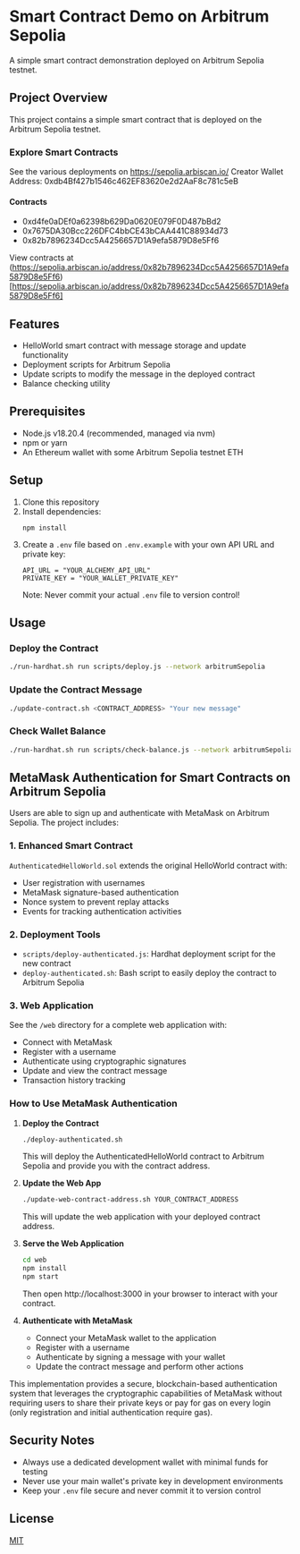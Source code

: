 # Smart Contract Demo on Arbitrum Sepolia

A simple smart contract demonstration deployed on Arbitrum Sepolia testnet.

## Project Overview

This project contains a simple smart contract that is deployed on the Arbitrum Sepolia testnet.

### Explore Smart Contracts
See the various deployments on https://sepolia.arbiscan.io/
Creator Wallet Address: 0xdb4Bf427b1546c462EF83620e2d2AaF8c781c5eB

#### Contracts
* 0xd4fe0aDEf0a62398b629Da0620E079F0D487bBd2
* 0x7675DA30Bcc226DFC4bbCE43bCAA441C88934d73
* 0x82b7896234Dcc5A4256657D1A9efa5879D8e5Ff6

View contracts at (https://sepolia.arbiscan.io/address/0x82b7896234Dcc5A4256657D1A9efa5879D8e5Ff6)[https://sepolia.arbiscan.io/address/0x82b7896234Dcc5A4256657D1A9efa5879D8e5Ff6]

## Features

- HelloWorld smart contract with message storage and update functionality
- Deployment scripts for Arbitrum Sepolia
- Update scripts to modify the message in the deployed contract
- Balance checking utility

## Prerequisites

- Node.js v18.20.4 (recommended, managed via nvm)
- npm or yarn
- An Ethereum wallet with some Arbitrum Sepolia testnet ETH

## Setup

1. Clone this repository
2. Install dependencies:
   ```
   npm install
   ```
3. Create a `.env` file based on `.env.example` with your own API URL and private key:
   ```
   API_URL = "YOUR_ALCHEMY_API_URL"
   PRIVATE_KEY = "YOUR_WALLET_PRIVATE_KEY"
   ```
   Note: Never commit your actual `.env` file to version control!

## Usage

### Deploy the Contract

```bash
./run-hardhat.sh run scripts/deploy.js --network arbitrumSepolia
```

### Update the Contract Message

```bash
./update-contract.sh <CONTRACT_ADDRESS> "Your new message"
```

### Check Wallet Balance

```bash
./run-hardhat.sh run scripts/check-balance.js --network arbitrumSepolia
```

## MetaMask Authentication for Smart Contracts on Arbitrum Sepolia

Users are able to sign up and authenticate with MetaMask on Arbitrum Sepolia. The project includes:

### 1. Enhanced Smart Contract

`AuthenticatedHelloWorld.sol` extends the original HelloWorld contract with:
- User registration with usernames
- MetaMask signature-based authentication
- Nonce system to prevent replay attacks
- Events for tracking authentication activities

### 2. Deployment Tools

- `scripts/deploy-authenticated.js`: Hardhat deployment script for the new contract
- `deploy-authenticated.sh`: Bash script to easily deploy the contract to Arbitrum Sepolia

### 3. Web Application

See the `/web` directory for a complete web application with:
- Connect with MetaMask
- Register with a username
- Authenticate using cryptographic signatures
- Update and view the contract message
- Transaction history tracking

### How to Use MetaMask Authentication

1. **Deploy the Contract**
   ```bash
   ./deploy-authenticated.sh
   ```
   This will deploy the AuthenticatedHelloWorld contract to Arbitrum Sepolia and provide you with the contract address.

2. **Update the Web App**
   ```bash
   ./update-web-contract-address.sh YOUR_CONTRACT_ADDRESS
   ```
   This will update the web application with your deployed contract address.

3. **Serve the Web Application**
   ```bash
   cd web
   npm install
   npm start
   ```
   Then open http://localhost:3000 in your browser to interact with your contract.

4. **Authenticate with MetaMask**
   - Connect your MetaMask wallet to the application
   - Register with a username
   - Authenticate by signing a message with your wallet
   - Update the contract message and perform other actions

This implementation provides a secure, blockchain-based authentication system that leverages the cryptographic capabilities of MetaMask without requiring users to share their private keys or pay for gas on every login (only registration and initial authentication require gas).



## Security Notes

- Always use a dedicated development wallet with minimal funds for testing
- Never use your main wallet's private key in development environments
- Keep your `.env` file secure and never commit it to version control

## License

[MIT](LICENSE)
